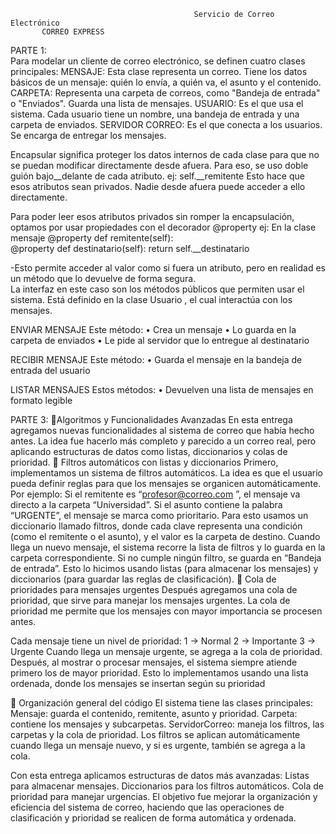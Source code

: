                                              Servicio de Correo Electrónico
           CORREO EXPRESS
PARTE 1:                           
Para modelar un cliente de correo electrónico, se definen cuatro clases principales:
MENSAJE:
 Esta clase representa un correo. Tiene los datos básicos de un mensaje: quién lo envía, a quién va, el asunto y el contenido.
CARPETA:
 Representa una carpeta de correos, como "Bandeja de entrada" o "Enviados". Guarda una lista de mensajes.
USUARIO:
 Es el que usa el sistema. Cada usuario tiene un nombre, una bandeja de entrada y una carpeta de enviados.
SERVIDOR CORREO:
 Es el que conecta a los usuarios. Se encarga de entregar los mensajes.

Encapsular significa proteger los datos internos de cada clase para que no se puedan modificar directamente desde afuera. Para eso, se uso doble guión bajo__delante de cada atributo.
ej: self.__remitente
Esto hace que esos atributos sean privados. Nadie desde afuera puede acceder a ello directamente.

Para poder leer esos atributos privados sin romper la encapsulación, optamos por usar propiedades con el decorador @property
 ej: En la clase mensaje                                @property                                                   def remitente(self):                       
@property                                                   def destinatario(self):                                           return self.__destinatario

 -Esto permite acceder al valor como si fuera un atributo, pero en realidad es un método que lo devuelve de forma segura.                                 
La interfaz en este caso son los métodos públicos que permiten usar el sistema. Está definido en la clase Usuario , el cual interactúa con los mensajes.

ENVIAR MENSAJE
Este método:
• Crea un mensaje
• Lo guarda en la carpeta de enviados
• Le pide al servidor que lo entregue al destinatario

RECIBIR MENSAJE 
Este método:
• Guarda el mensaje en la bandeja de entrada del usuario

LISTAR MENSAJES 
Estos métodos:
• Devuelven una lista de mensajes en formato legible      

PARTE 3:
🔹Algoritmos y Funcionalidades Avanzadas
En esta entrega agregamos nuevas funcionalidades al sistema de correo que había hecho antes. La idea fue hacerlo más completo y parecido a un correo real, pero aplicando estructuras de datos como listas, diccionarios y colas de prioridad.
🔹 Filtros automáticos con listas y diccionarios
Primero, implementamos un sistema de filtros automáticos.
La idea es que el usuario pueda definir reglas para que los mensajes se organicen automáticamente.
Por ejemplo:
 Si el remitente es “profesor@correo.com
”, el mensaje va directo a la carpeta “Universidad”.
Si el asunto contiene la palabra “URGENTE”, el mensaje se marca como prioritario.
 Para esto usamos un diccionario llamado filtros, donde cada clave representa una condición (como el remitente o el asunto), y el valor es la carpeta de destino.
 Cuando llega un nuevo mensaje, el sistema recorre la lista de filtros y lo guarda en la carpeta correspondiente.
Si no cumple ningún filtro, se guarda en “Bandeja de entrada”.
Esto lo hicimos usando listas (para almacenar los mensajes) y diccionarios (para guardar las reglas de clasificación).
🔹 Cola de prioridades para mensajes urgentes
Después agregamos una cola de prioridad, que sirve para manejar los mensajes urgentes.
La cola de prioridad me permite que los mensajes con mayor importancia se procesen antes.

Cada mensaje tiene un nivel de prioridad:
1 → Normal
2 → Importante
3 → Urgente
Cuando llega un mensaje urgente, se agrega a la cola de prioridad.
Después, al mostrar o procesar mensajes, el sistema siempre atiende primero los de mayor prioridad.
Esto lo implementamos usando una lista ordenada, donde los mensajes se insertan según su prioridad

🔹 Organización general del código
 El sistema tiene las clases principales:
Mensaje: guarda el contenido, remitente, asunto y prioridad.
Carpeta: contiene los mensajes y subcarpetas.
ServidorCorreo: maneja los filtros, las carpetas y la cola de prioridad.
Los filtros se aplican automáticamente cuando llega un mensaje nuevo, y si es urgente, también se agrega a la cola.

Con esta entrega aplicamos estructuras de datos más avanzadas:
Listas para almacenar mensajes.
Diccionarios para los filtros automáticos.
Cola de prioridad para manejar urgencias.
 El objetivo fue mejorar la organización y eficiencia del sistema de correo, haciendo que las operaciones de clasificación y prioridad se realicen de forma automática y ordenada.

